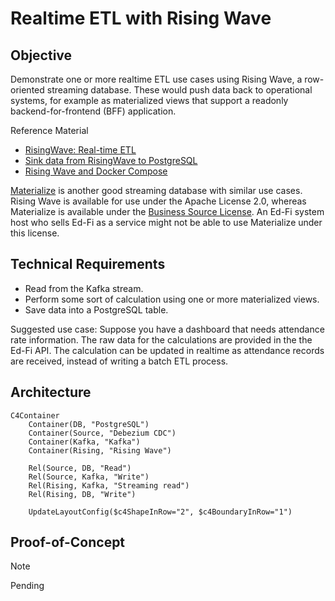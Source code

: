 # Realtime ETL with Rising Wave

## Objective

Demonstrate one or more realtime ETL use cases using Rising Wave, a row-oriented
streaming database. These would push data back to operational systems, for
example as materialized views that support a readonly backend-for-frontend (BFF)
application.

Reference Material

* [RisingWave: Real-time ETL](https://risingwave.com/use-cases/use-case-real-time-etl/)
* [Sink data from RisingWave to PostgreSQL](https://docs.risingwave.com/integrations/destinations/postgresql#sink-data-from-risingwave-to-postgresql)
* [Rising Wave and Docker Compose](https://docs.risingwave.com/deploy/risingwave-docker-compose)

[Materialize](https://materialize.com/) is another good streaming database with
similar use cases. Rising Wave is available for use under the Apache License
2.0, whereas Materialize is available under the [Business Source
License](https://github.com/MaterializeInc/materialize/blob/main/LICENSE). An
Ed-Fi system host who sells Ed-Fi as a service might not be able to use
Materialize under this license.

## Technical Requirements

* Read from the Kafka stream.
* Perform some sort of calculation using one or more materialized views.
* Save data into a PostgreSQL table.

Suggested use case: Suppose you have a dashboard that needs attendance rate
information. The raw data for the calculations are provided in the the Ed-Fi
API. The calculation can be updated in realtime as attendance records are
received, instead of writing a batch ETL process.

## Architecture

```mermaid
C4Container
    Container(DB, "PostgreSQL")
    Container(Source, "Debezium CDC")
    Container(Kafka, "Kafka")
    Container(Rising, "Rising Wave")

    Rel(Source, DB, "Read")
    Rel(Source, Kafka, "Write")
    Rel(Rising, Kafka, "Streaming read")
    Rel(Rising, DB, "Write")

    UpdateLayoutConfig($c4ShapeInRow="2", $c4BoundaryInRow="1")
```

## Proof-of-Concept

> [!NOTE]
> Pending
